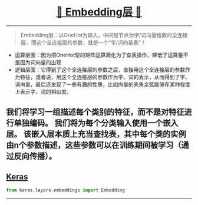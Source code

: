 [<h1 align = "center">:rocket: Embedding层 :facepunch:</h1>][1]

---
> Embedding层：以OneHot为输入，中间层节点为字/词向量维数的全连接层，而这个全连接层的参数，就是一个“字/词向量表”！

- 运算层面：因为把OneHot型的矩阵运算简化为了查表操作，降低了运算量不是因为词向量的出现
- 逻辑层面：它得到了这个全连接层的参数之后，直接用这个全连接层的参数作为特征，或者说，用这个全连接层的参数作为字、词的表示，从而得到了字、词向量，最后还发现了一些有趣的性质，比如向量的夹角余弦能够在某种程度上表示字、词的相似度。


我们将学习一组描述每个类别的特征，而不是对特征进行单独编码。 我们将为每个分类输入使用一个嵌入层。 该嵌入层本质上充当查找表，其中每个类的实例由n个参数描述，这些参数可以在训练期间被学习（通过反向传播）。
---
## [Keras][2]
```python
from keras.layers.embeddings import Embedding
```





---
[1]: https://spaces.ac.cn/archives/4122/
[2]: http://keras-cn.readthedocs.io/en/latest/layers/embedding_layer/


